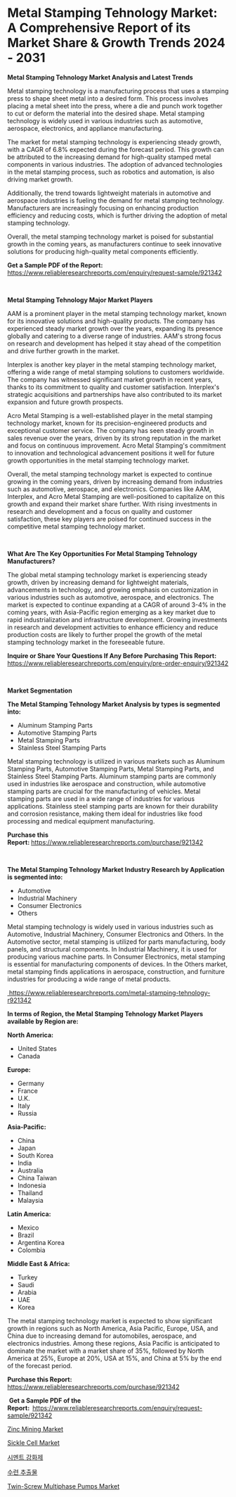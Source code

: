 <p><h1>Metal Stamping Tehnology Market: A Comprehensive Report of its Market Share & Growth Trends 2024 - 2031</h1></p><p><strong>Metal Stamping Tehnology Market Analysis and Latest Trends</strong></p>
<p><p>Metal stamping technology is a manufacturing process that uses a stamping press to shape sheet metal into a desired form. This process involves placing a metal sheet into the press, where a die and punch work together to cut or deform the material into the desired shape. Metal stamping technology is widely used in various industries such as automotive, aerospace, electronics, and appliance manufacturing.</p><p>The market for metal stamping technology is experiencing steady growth, with a CAGR of 6.8% expected during the forecast period. This growth can be attributed to the increasing demand for high-quality stamped metal components in various industries. The adoption of advanced technologies in the metal stamping process, such as robotics and automation, is also driving market growth.</p><p>Additionally, the trend towards lightweight materials in automotive and aerospace industries is fueling the demand for metal stamping technology. Manufacturers are increasingly focusing on enhancing production efficiency and reducing costs, which is further driving the adoption of metal stamping technology.</p><p>Overall, the metal stamping technology market is poised for substantial growth in the coming years, as manufacturers continue to seek innovative solutions for producing high-quality metal components efficiently.</p></p>
<p><strong>Get a Sample PDF of the Report:&nbsp;</strong> <a href="https://www.reliableresearchreports.com/enquiry/request-sample/921342">https://www.reliableresearchreports.com/enquiry/request-sample/921342</a></p>
<p>&nbsp;</p>
<p><strong>Metal Stamping Tehnology Major Market Players</strong></p>
<p><p>AAM is a prominent player in the metal stamping technology market, known for its innovative solutions and high-quality products. The company has experienced steady market growth over the years, expanding its presence globally and catering to a diverse range of industries. AAM's strong focus on research and development has helped it stay ahead of the competition and drive further growth in the market.</p><p>Interplex is another key player in the metal stamping technology market, offering a wide range of metal stamping solutions to customers worldwide. The company has witnessed significant market growth in recent years, thanks to its commitment to quality and customer satisfaction. Interplex's strategic acquisitions and partnerships have also contributed to its market expansion and future growth prospects.</p><p>Acro Metal Stamping is a well-established player in the metal stamping technology market, known for its precision-engineered products and exceptional customer service. The company has seen steady growth in sales revenue over the years, driven by its strong reputation in the market and focus on continuous improvement. Acro Metal Stamping's commitment to innovation and technological advancement positions it well for future growth opportunities in the metal stamping technology market.</p><p>Overall, the metal stamping technology market is expected to continue growing in the coming years, driven by increasing demand from industries such as automotive, aerospace, and electronics. Companies like AAM, Interplex, and Acro Metal Stamping are well-positioned to capitalize on this growth and expand their market share further. With rising investments in research and development and a focus on quality and customer satisfaction, these key players are poised for continued success in the competitive metal stamping technology market.</p></p>
<p>&nbsp;</p>
<p><strong>What Are The Key Opportunities For Metal Stamping Tehnology Manufacturers?</strong></p>
<p><p>The global metal stamping technology market is experiencing steady growth, driven by increasing demand for lightweight materials, advancements in technology, and growing emphasis on customization in various industries such as automotive, aerospace, and electronics. The market is expected to continue expanding at a CAGR of around 3-4% in the coming years, with Asia-Pacific region emerging as a key market due to rapid industrialization and infrastructure development. Growing investments in research and development activities to enhance efficiency and reduce production costs are likely to further propel the growth of the metal stamping technology market in the foreseeable future.</p></p>
<p><strong>Inquire or Share Your Questions If Any Before Purchasing This Report:</strong> <a href="https://www.reliableresearchreports.com/enquiry/pre-order-enquiry/921342">https://www.reliableresearchreports.com/enquiry/pre-order-enquiry/921342</a></p>
<p>&nbsp;</p>
<p><strong>Market Segmentation</strong></p>
<p><strong>The Metal Stamping Tehnology Market Analysis by types is segmented into:</strong></p>
<p><ul><li>Aluminum Stamping Parts</li><li>Automotive Stamping Parts</li><li>Metal Stamping Parts</li><li>Stainless Steel Stamping Parts</li></ul></p>
<p><p>Metal stamping technology is utilized in various markets such as Aluminum Stamping Parts, Automotive Stamping Parts, Metal Stamping Parts, and Stainless Steel Stamping Parts. Aluminum stamping parts are commonly used in industries like aerospace and construction, while automotive stamping parts are crucial for the manufacturing of vehicles. Metal stamping parts are used in a wide range of industries for various applications. Stainless steel stamping parts are known for their durability and corrosion resistance, making them ideal for industries like food processing and medical equipment manufacturing.</p></p>
<p><strong>Purchase this Report:&nbsp;</strong><a href="https://www.reliableresearchreports.com/purchase/921342">https://www.reliableresearchreports.com/purchase/921342</a></p>
<p>&nbsp;</p>
<p><strong>The Metal Stamping Tehnology Market Industry Research by Application is segmented into:</strong></p>
<p><ul><li>Automotive</li><li>Industrial Machinery</li><li>Consumer Electronics</li><li>Others</li></ul></p>
<p><p>Metal stamping technology is widely used in various industries such as Automotive, Industrial Machinery, Consumer Electronics and Others. In the Automotive sector, metal stamping is utilized for parts manufacturing, body panels, and structural components. In Industrial Machinery, it is used for producing various machine parts. In Consumer Electronics, metal stamping is essential for manufacturing components of devices. In the Others market, metal stamping finds applications in aerospace, construction, and furniture industries for producing a wide range of metal products.</p></p>
<p><a href="https://www.reliableresearchreports.com/metal-stamping-tehnology-r921342">&nbsp;https://www.reliableresearchreports.com/metal-stamping-tehnology-r921342</a></p>
<p><strong>In terms of Region, the Metal Stamping Tehnology Market Players available by Region are:</strong></p>
<p>
    <p> <strong> North America: </strong>
        <ul>
            <li>United States</li>
            <li>Canada</li>
        </ul>
        </p> 
    <p> <strong> Europe: </strong>
        <ul>
            <li>Germany</li>
            <li>France</li>
            <li>U.K.</li>
            <li>Italy</li>
            <li>Russia</li>
        </ul>
        </p> 
    <p> <strong> Asia-Pacific: </strong>
        <ul>
            <li>China</li>
            <li>Japan</li>
            <li>South Korea</li>
            <li>India</li>
            <li>Australia</li>
            <li>China Taiwan</li>
            <li>Indonesia</li>
            <li>Thailand</li>
            <li>Malaysia</li>
        </ul>
        </p> 
    <p> <strong> Latin America: </strong>
        <ul>
            <li>Mexico</li>
            <li>Brazil</li>
            <li>Argentina Korea</li>
            <li>Colombia</li>
        </ul>
        </p> 
    <p> <strong> Middle East & Africa: </strong>
        <ul>
            <li>Turkey</li>
            <li>Saudi</li>
            <li>Arabia</li>
            <li>UAE</li>
            <li>Korea</li>
        </ul>
    </p>
    </p>
<p><p>The metal stamping technology market is expected to show significant growth in regions such as North America, Asia Pacific, Europe, USA, and China due to increasing demand for automobiles, aerospace, and electronics industries. Among these regions, Asia Pacific is anticipated to dominate the market with a market share of 35%, followed by North America at 25%, Europe at 20%, USA at 15%, and China at 5% by the end of the forecast period.</p></p>
<p><strong>Purchase this Report: </strong><a href="https://www.reliableresearchreports.com/purchase/921342">https://www.reliableresearchreports.com/purchase/921342</a></p>
<p>&nbsp;<strong>Get a Sample PDF of the Report:&nbsp;&nbsp;</strong><a href="https://www.reliableresearchreports.com/enquiry/request-sample/921342">https://www.reliableresearchreports.com/enquiry/request-sample/921342</a></p>
<p><strong></strong></p>
<p><p><a href="https://github.com/jerrycopelandthomaswsqd8q/Market-Research-Report-List-2/blob/main/zinc-mining-market.md">Zinc Mining Market</a></p><p><a href="https://github.com/yoshih12/Market-Research-Report-List-3/blob/main/sickle-cell-market.md">Sickle Cell Market</a></p><p><a href="https://github.com/solomonbode85/Market-Research-Report-List-1/blob/main/437025353603.md">시멘트 강화제</a></p><p><a href="https://github.com/PhilToryphy7876567/Market-Research-Report-List-1/blob/main/220577453602.md">수련 추출물</a></p><p><a href="https://www.linkedin.com/pulse/twin-screw-multiphase-pumpsnbspmarket-focuses-market-share-j7zue">Twin-Screw Multiphase Pumps Market</a></p></p>